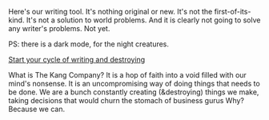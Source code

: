 

Here's our writing tool. 
It's nothing original or new.
It's not the first-of-its-kind.
It's not a solution to world problems.
And it is clearly not going to solve any writer's problems.
Not yet.

PS: there is a dark mode, for the night creatures.

[Start your cycle of writing and destroying](https://thekang.co)


What is The Kang Company?
It is a hop of faith into a void filled with our mind's nonsense. It is an uncompromising way of doing things that needs to be done.
We are a bunch constantly creating (&destroying) things we make, taking decisions that would churn the stomach of business gurus
Why?
Because we can.

